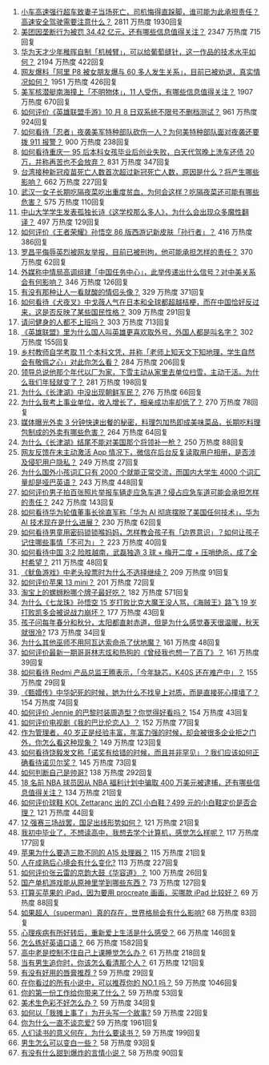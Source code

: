 1. [小车高速强行超车致妻子当场死亡，司机悔得直跺脚，谁可能为此承担责任？高速安全驾驶需要注意什么？](https://www.zhihu.com/question/491054094) 2811 万热度 1930回复
1. [美团因垄断行为被罚 34.42 亿元，还有哪些信息值得关注？](https://www.zhihu.com/question/491233018) 2347 万热度 715回复
1. [华为天才少年稚晖自制「机械臂」，可以给葡萄缝针，这一作品的技术水平如何？](https://www.zhihu.com/question/491080130) 2194 万热度 422回复
1. [网友爆料「阿里 P8 被女朋友爆与 60 多人发生关系」，目前已被劝退，真实情况如何？](https://www.zhihu.com/question/491149443) 1951 万热度 426回复
1. [美军核潜艇南海撞上「不明物体」，11 人受伤，有哪些信息值得关注？](https://www.zhihu.com/question/491123622) 1907 万热度 670回复
1. [如何评价《英雄联盟手游》10 月 8 日双系统不限号不删档测试？](https://www.zhihu.com/question/491103003) 961 万热度 924回复
1. [如何看待「忍者」夜袭美军特种部队砍伤一人？为何美特种部队面对夜袭还要拨 911 报警？](https://www.zhihu.com/question/490400240) 900 万热度 238回复
1. [如何看待重庆一 95 后本科女孩毕业后创业失败，白天代驾晚上洗车还债 20 万，并称再苦也不会放弃？](https://www.zhihu.com/question/491144726) 831 万热度 347回复
1. [台湾接种新冠疫苗死亡人数首次超过新冠死亡人数，原因是什么？将产生哪些影响？](https://www.zhihu.com/question/491156945) 662 万热度 227回复
1. [武汉一女子长期吃隔夜菜吃出重度贫血，为何会这样？吃隔夜菜还可能有哪些危害？](https://www.zhihu.com/question/491180627) 575 万热度 110回复
1. [中山大学学生发表孤独长诗《这学校那么多人》，为什么会出现众多魔性翻译？](https://www.zhihu.com/question/490687710) 497 万热度 129回复
1. [如何评价《王者荣耀》孙悟空 86 版西游记新皮肤「孙行者」？](https://www.zhihu.com/question/491082708) 416 万热度 386回复
1. [罗昌平侮辱英烈被网友举报，目前已被刑拘，他可能承担怎样的责任？](https://www.zhihu.com/question/491253358) 370 万热度 62回复
1. [外媒称中情局高调组建「中国任务中心」，此举传递出什么信号？对中美关系会有何影响？](https://www.zhihu.com/question/491174339) 346 万热度 126回复
1. [有没有那种让人一看就酸的情侣头像？](https://www.zhihu.com/question/432753689) 329 万热度 371回复
1. [如何看待《犬夜叉》中戈薇人气在日本和全球都超越桔梗，而在中国恰好反过来，这是否反映了某些国民性格？](https://www.zhihu.com/question/370400897) 309 万热度 291回复
1. [请问健身的人都不上班吗？](https://www.zhihu.com/question/422647027) 303 万热度 713回复
1. [《英雄联盟》里为什么国人叫英雄更喜欢取外号，外国人都是叫名字？](https://www.zhihu.com/question/437265184) 302 万热度 155回复
1. [乡村教师自学考取 11 个本科文凭，并称「老师上知天文下知地理，学生自然会有敬佩之心」对此你怎么看？](https://www.zhihu.com/question/491140759) 284 万热度 206回复
1. [领导总说他那个年代以厂为家，下雪主动从家里去单位扫雪，主动干活。为什么我们年轻就变了？](https://www.zhihu.com/question/488023922) 281 万热度 198回复
1. [为什么《长津湖》中没出现朝鲜军民？](https://www.zhihu.com/question/489315173) 276 万热度 66回复
1. [为什么我考上事业单位，收入增长了，相亲成功率却低了？](https://www.zhihu.com/question/490973206) 270 万热度 78回复
1. [媒体曝光外卖 3 分钟快速出餐的秘密，料理包加热即成美味菜品，长期吃料理包制成的外卖有哪些危害？](https://www.zhihu.com/question/491052565) 264 万热度 64回复
1. [为什么《长津湖》结尾不能对美国那个将领补一枪？](https://www.zhihu.com/question/490065654) 250 万热度 88回复
1. [网友反馈在未主动激活 App 情况下，微信在后台反复读取用户相册，是否涉及侵犯用户隐私？](https://www.zhihu.com/question/491251960) 249 万热度 27回复
1. [为什么国外小孩词汇只有 2000 个就能正常交流，而国内大学生 4000 个词汇量却是哑巴英语？](https://www.zhihu.com/question/377998055) 243 万热度 448回复
1. [如何评价男子拍百张照片举报车辆走应急车道？侵占应急车道可能会承担怎样的责任？](https://www.zhihu.com/question/490981875) 242 万热度 143回复
1. [如何看待华为轮值董事长徐直军称「华为 AI 彻底摆脱了美国任何技术」，华为 AI 技术现在是什么进展？](https://www.zhihu.com/question/489390355) 230 万热度 62回复
1. [如何看待男童用密码锁锁喉妈妈，怎样教会孩子有「边界意识」？如何让孩子记住哪些事情「不可为」？](https://www.zhihu.com/question/491159850) 223 万热度 40回复
1. [如何看待中国 3:2 险胜越南，武磊独造 3 球 + 梅开二度 + 压哨绝杀，成了全村希望？](https://www.zhihu.com/question/491115695) 211 万热度 48回复
1. [《鱿鱼游戏》中老头投票时为什么不选择继续？](https://www.zhihu.com/question/488922215) 209 万热度 91回复
1. [如何评价苹果 13 mini？](https://www.zhihu.com/question/487376302) 201 万热度 72回复
1. [淘宝上的螺蛳粉哪个牌子最好吃？](https://www.zhihu.com/question/38206053) 182 万热度 571回复
1. [为什么《七龙珠》孙悟空 15 岁打败比克大魔王没人骂，《海贼王》路飞 19 岁打败凯多会被说战力崩坏？](https://www.zhihu.com/question/491117043) 177 万热度 43回复
1. [孩子问每年春分和秋分，太阳都直射赤道，但是为什么感觉春天很温暖，秋天就很冷?](https://www.zhihu.com/question/489762699) 173 万热度 34回复
1. [为什么其他巫师不用阿瓦达索命杀了伏地魔？](https://www.zhihu.com/question/488136495) 161 万热度 48回复
1. [如何评价最新一期哥哥林志炫和热狗的《曾经我也想一了百了》？](https://www.zhihu.com/question/491011052) 161 万热度 39回复
1. [如何看待 Redmi 产品总监王腾表示，「今年缺芯，K40S 还在难产中」？](https://www.zhihu.com/question/491154759) 155 万热度 29回复
1. [《甄嬛传》中华妃死的时候，她为什么不找皇上对质，而是直接死心撞墙了？](https://www.zhihu.com/question/401760465) 154 万热度 74回复
1. [如何评价 Jennie 的巴黎时装周造型？你觉得好看吗？](https://www.zhihu.com/question/490799816) 154 万热度 43回复
1. [如何评价电视剧《我的巴比伦恋人》？](https://www.zhihu.com/question/489264139) 152 万热度 77回复
1. [作为管理者，40 岁正是经验丰富，年富力强的时候，却会被很多企业拒之门外，你怎么看这种现象？](https://www.zhihu.com/question/490070400) 149 万热度 123回复
1. [如何看待饶毅发文称「诺奖有给错的时候，而且并非罕见」？我们应该如何正确看待诺贝尔奖？](https://www.zhihu.com/question/490978971) 145 万热度 73回复
1. [如何判断自己是帅哥?](https://www.zhihu.com/question/475005927) 138 万热度 292回复
1. [18 名前 NBA 球员因从 NBA 福利计划中骗取 400 万美元被逮捕，还有哪些信息值得关注？](https://www.zhihu.com/question/491090901) 134 万热度 21回复
1. [如何评价球鞋 KOL Zettaranc 出的 ZCI 小白鞋？499 元的小白鞋定价是否合理？](https://www.zhihu.com/question/490689416) 121 万热度 44回复
1. [12 强赛三场战罢，国足出线形势如何？](https://www.zhihu.com/question/491253309) 121 万热度 21回复
1. [我初中毕业了，不想读高中，我想去学个计算机，感觉怎么样呢？](https://www.zhihu.com/question/480521617) 117 万热度 177回复
1. [苹果为什么要造三款不同的 A15 处理器？](https://www.zhihu.com/question/489881460) 115 万热度 21回复
1. [人在成熟后心境会有什么变化?](https://www.zhihu.com/question/479695937) 113 万热度 227回复
1. [如何评价张云雷的京韵大鼓《华容道》？](https://www.zhihu.com/question/491200715) 100 万热度 26回复
1. [国产单机游戏能从原神里学到哪些东西？](https://www.zhihu.com/question/434142257) 73 万热度 127回复
1. [打算买苹果的 iPad，因为要用 procreate 画画，买哪款 iPad 比较好？](https://www.zhihu.com/question/388441069) 69 万热度 88回复
1. [如果超人（superman）真的存在，世界格局会有什么影响?](https://www.zhihu.com/question/335429797) 68 万热度 83回复
1. [心理疾病有所好转后，重新爱上生活是什么感受？](https://www.zhihu.com/question/491272670) 66 万热度 146回复
1. [怎么练好英语口语？](https://www.zhihu.com/question/20097263) 66 万热度 1582回复
1. [高中老是控制不住自己上课睡觉怎么办？](https://www.zhihu.com/question/489439007) 61 万热度 218回复
1. [当有男生追你时，你该怎么看清那个人？](https://www.zhihu.com/question/342163331) 61 万热度 121回复
1. [有没有好用的唇膏推荐 ?](https://www.zhihu.com/question/488172110) 59 万热度 29回复
1. [在你看过的所有小说中，可以推荐你的 NO.1 吗？](https://www.zhihu.com/question/480588496) 59 万热度 1046回复
1. [你的第一份工作给你带来了什么？](https://www.zhihu.com/question/485544405) 59 万热度 53回复
1. [美术生色彩不好怎么办？](https://www.zhihu.com/question/478398486) 59 万热度 34回复
1. [如何以「我摊上事了」为开头写一个故事?](https://www.zhihu.com/question/485644367) 59 万热度 22回复
1. [你为什么一直不谈恋爱?](https://www.zhihu.com/question/484871479) 59 万热度 1961回复
1. [人们读书的意义何在，为什么要读书？](https://www.zhihu.com/question/486686634) 59 万热度 199回复
1. [男生怎么可以变白一些？](https://www.zhihu.com/question/279793208) 58 万热度 93回复
1. [有没有什么甜到爆炸的言情小说？](https://www.zhihu.com/question/479885247) 58 万热度 90回复